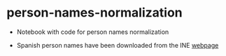 # person-names-normalization
- Notebook with code for person names normalization

- Spanish person names have been downloaded from the INE [webpage](https://www.ine.es/dyngs/INEbase/es/operacion.htm?c=Estadistica_C&cid=1254736177009&menu=resultados&idp=1254734710990#!tabs-1254736195454)